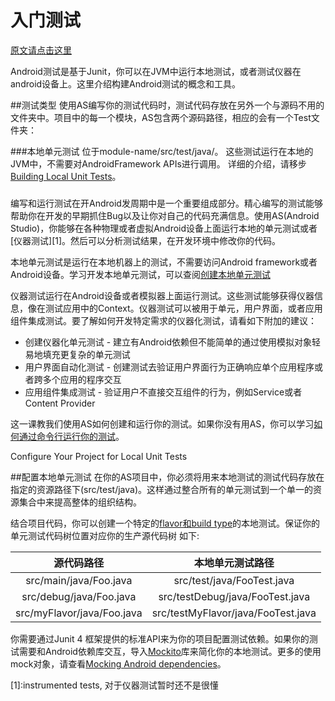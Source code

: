 # 入门测试

[原文请点击这里](http://developer.android.com/intl/zh-cn/training/testing/start/index.html)

Android测试是基于Junit，你可以在JVM中运行本地测试，或者测试仪器在android设备上。这里介绍构建Android测试的概念和工具。

##测试类型
使用AS编写你的测试代码时，测试代码存放在另外一个与源码不用的文件夹中。项目中的每一个模块，AS包含两个源码路径，相应的会有一个Test文件夹：

###本地单元测试
位于module-name/src/test/java/。
这些测试运行在本地的JVM中，不需要对AndroidFramework APIs进行调用。
详细的介绍，请移步[Building Local Unit Tests](https://developer.android.com/training/testing/unit-testing/local-unit-tests.html)。

###


编写和运行测试在开Android发周期中是一个重要组成部分。精心编写的测试能够帮助你在开发的早期抓住Bug以及让你对自己的代码充满信息。使用AS(Android Studio)，你能够在各种物理或者虚拟Android设备上面运行本地的单元测试或者[仪器测试][1]。然后可以分析测试结果，在开发环境中修改你的代码。

本地单元测试是运行在本地机器上的测试，不需要访问Android framework或者Android设备。学习开发本地单元测试，可以查阅[创建本地单元测试](http://developer.android.com/intl/zh-cn/training/testing/unit-testing/local-unit-tests.html)

仪器测试运行在Android设备或者模拟器上面运行测试。这些测试能够获得仪器信息，像在测试应用中的Context。仪器测试可以被用于单元，用户界面，或者应用组件集成测试。要了解如何开发特定需求的仪器化测试，请看如下附加的建议：

* 创建仪器化单元测试 - 建立有Android依赖但不能简单的通过使用模拟对象轻易地填充更复杂的单元测试
* 用户界面自动化测试 - 创建测试去验证用户界面行为正确响应单个应用程序或者跨多个应用的程序交互
* 应用组件集成测试 - 验证用户不直接交互组件的行为，例如Service或者Content Provider

这一课教我们使用AS如何创建和运行你的测试。如果你没有用AS，你可以学习[如何通过命令行运行你的测试](http://developer.android.com/tools/testing/testing_otheride.html)。

Configure Your Project for Local Unit Tests

##配置本地单元测试
在你的AS项目中，你必须将用来本地测试的测试代码存放在指定的资源路径下(src/test/java)。这样通过整合所有的单元测试到一个单一的资源集合中来提高整体的组织结构。

结合项目代码，你可以创建一个特定的[flavor和build type](https://developer.android.com/studio/build/build-variants.html#workBuildVariants)的本地测试。保证你的单元测试代码树位置对应你的生产源代码树
如下:

| 源代码路径 | 本地单元测试路径 |
|:--:|:--:|
| src/main/java/Foo.java | src/test/java/FooTest.java |
| src/debug/java/Foo.java| src/testDebug/java/FooTest.java|
| src/myFlavor/java/Foo.java | src/testMyFlavor/java/FooTest.java |

你需要通过Junit 4 框架提供的标准API来为你的项目配置测试依赖。如果你的测试需要和Android依赖库交互，导入[Mockito](https://github.com/mockito/mockito)库来简化你的本地测试。更多的使用mock对象，请查看[Mocking Android dependencies](https://developer.android.com/training/testing/unit-testing/local-unit-tests.html#mocking-dependencies)。


[1]:instrumented tests, 对于仪器测试暂时还不是很懂















